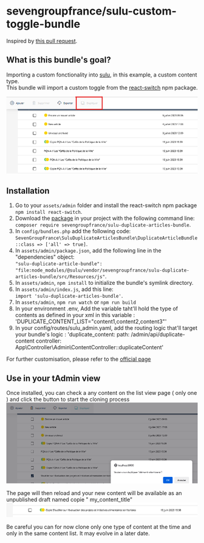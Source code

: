 # sevengroupfrance/sulu-custom-toggle-bundle

Inspired by [this pull request](https://github.com/sulu/sulu-demo/pull/66).

## What is this bundle's goal?
Importing a custom fonctionality into [sulu](https://github.com/sulu/sulu), in this example, a custom content type.\
This bundle will import a custom toggle from the [react-switch](https://www.npmjs.com/package/react-switch) npm package.

![How the custom toggle looks in sulu's admin](assets/ctb_clone.png)

## Installation
1. Go to your `assets/admin` folder and install the react-switch npm package `npm install react-switch`.
2. Download the [package](https://packagist.org/packages/sevengroupfrance/sulu-duplicate-articles-bundle) in your project with the following command line:\
`composer require sevengroupfrance/sulu-duplicate-articles-bundle`.
3. In `config/bundles.php` add the following code:\
`SevenGroupFrance\SuluDuplicateArticlesBundle\DuplicateArticleBundle::class => ['all' => true]`.
4. In `assets/admin/package.json`, add the following line in the "dependencies" object:\
`"sulu-duplicate-article-bundle": "file:node_modules/@sulu/vendor/sevengroupfrance/sulu-duplicate-articles-bundle/src/Resources/js"`.
5. In `assets/admin`, `npm install` to initialize the bundle's symlink directory.
6. In `assets/admin/index.js`, add this line:\
`import 'sulu-duplicate-articles-bundle'`.
7. In `assets/admin`, `npm run watch` or `npm run build`
8. In your environment .env, Add the variable taht'll hold the type of contents as defined in your xml in this variable : 'DUPLICATE_CONTENT_LIST="content1,content2,content3"'
9. In your config/routes/sulu_admin.yaml, add the routing logic that'll target your bundle's logic : 
'duplicate_content:
    path: /admin/api/duplicate-content
    controller: App\Controller\Admin\ContentController::duplicateContent'

For further customisation, please refer to the [official page](https://www.npmjs.com/package/react-switch)

## Use in your tAdmin view
Once installed, you can check a any content on the list view page ( only one ) and click the button to start the cloning process
![Cloning process after click](assets/ctb_cloning_process.png)

The page will then reload and your new content will be available as an unpublished draft named copie " my_content_title"
![Final result](assets/ctb_final.png)

Be careful you can for now clone only one type of content at the time and only in the same content list. It may evolve in a later date.
